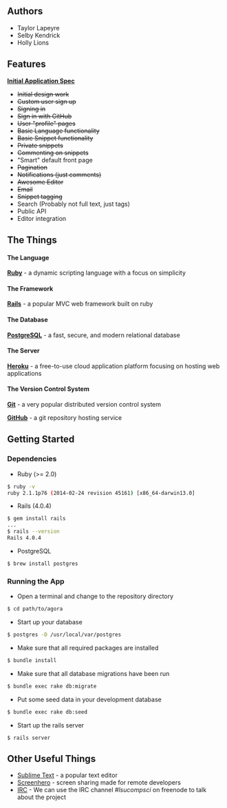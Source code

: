 ## Authors

- Taylor Lapeyre
- Selby Kendrick
- Holly Lions

## Features

**[Initial Application Spec][spec]**

- ~~Initial design work~~
- ~~Custom user sign up~~
- ~~Signing in~~
- ~~Sign in with GitHub~~
- ~~User "profile" pages~~
- ~~Basic Language functionality~~
- ~~Basic Snippet functionality~~
- ~~Private snippets~~
- ~~Commenting on snippets~~
- "Smart" default front page
- ~~Pagination~~
- ~~Notifications (just comments)~~
- ~~Awesome Editor~~
- ~~Email~~
- ~~Snippet tagging~~
- Search (Probably not full text, just tags)
- Public API
- Editor integration

## The Things

#### The Language

**[Ruby][ruby]** - a dynamic scripting language with a focus on simplicity


#### The Framework

**[Rails][rails]** - a popular MVC web framework built on ruby

#### The Database

**[PostgreSQL][postgre]** - a fast, secure, and modern relational database


#### The Server

**[Heroku][heroku]** - a free-to-use cloud application platform focusing on hosting web applications


#### The Version Control System

**[Git][git]** - a very popular distributed version control system

**[GitHub][github]** - a git repository hosting service


## Getting Started

### Dependencies

- Ruby (>= 2.0)

```bash
$ ruby -v
ruby 2.1.1p76 (2014-02-24 revision 45161) [x86_64-darwin13.0]
```

- Rails (4.0.4)

```bash
$ gem install rails
...
$ rails --version
Rails 4.0.4
```

- PostgreSQL

```bash
$ brew install postgres
```

### Running the App

- Open a terminal and change to the repository directory

``` bash
$ cd path/to/agora
```
- Start up your database

```bash
$ postgres -D /usr/local/var/postgres
```

- Make sure that all required packages are installed

``` bash
$ bundle install
```

- Make sure that all database migrations have been run

``` bash
$ bundle exec rake db:migrate
```

- Put some seed data in your development database

``` bash
$ bundle exec rake db:seed
```

- Start up the rails server

```
$ rails server
```

## Other Useful Things

- [Sublime Text][subl] - a popular text editor
- [Screenhero][screenhero] - screen sharing made for remote developers
- [IRC][irc] - We can use the IRC channel *#lsucompsci* on freenode to talk about the project


[ruby]: https://www.ruby-lang.org/en/
[rails]: http://guides.rubyonrails.org/getting_started.html
[heroku]: https://www.heroku.com/
[git]: http://gitref.org/
[subl]: http://www.sublimetext.com/
[screenhero]: http://screenhero.com/
[github]: https://github.com/
[postgre]: http://www.postgresql.org/
[irc]: http://webchat.freenode.net/?channels=lsucompsci
[spec]: https://docs.google.com/document/d/13zR1kAtHhCP0CI6najiTOtRcOdG9E93Je5OW2Vu1K_s/edit?usp=sharing
